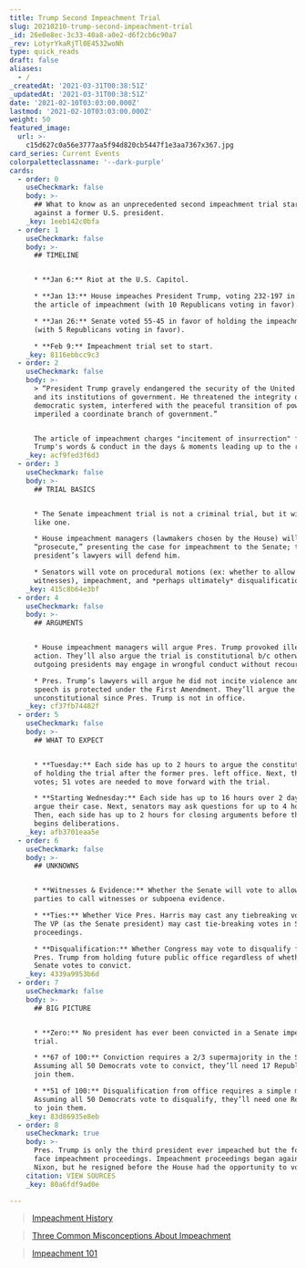 ```yaml
---
title: Trump Second Impeachment Trial
slug: 20210210-trump-second-impeachment-trial
_id: 26e0e8ec-3c33-40a8-a0e2-d6f2cb6c90a7
_rev: LotyrYkaRjTl0E4532woNh
type: quick_reads
draft: false
aliases:
  - /
_createdAt: '2021-03-31T00:38:51Z'
_updatedAt: '2021-03-31T00:38:51Z'
date: '2021-02-10T03:03:00.000Z'
lastmod: '2021-02-10T03:03:00.000Z'
weight: 50
featured_image:
  url: >-
    c15d627c0a56e3777aa5f94d820cb5447f1e3aa7367x367.jpg
card_series: Current Events
colorpaletteclassname: '--dark-purple'
cards:
  - order: 0
    useCheckmark: false
    body: >-
      ## What to know as an unprecedented second impeachment trial starts
      against a former U.S. president.
    _key: 1eeb142c0bfa
  - order: 1
    useCheckmark: false
    body: >-
      ## TIMELINE


      * **Jan 6:** Riot at the U.S. Capitol.

      * **Jan 13:** House impeaches President Trump, voting 232-197 in favor of
      the article of impeachment (with 10 Republicans voting in favor).

      * **Jan 26:** Senate voted 55-45 in favor of holding the impeachment trial
      (with 5 Republicans voting in favor).

      * **Feb 9:** Impeachment trial set to start.
    _key: 8116ebbcc9c3
  - order: 2
    useCheckmark: false
    body: >-
      > “President Trump gravely endangered the security of the United States
      and its institutions of government. He threatened the integrity of the
      democratic system, interfered with the peaceful transition of power, and
      imperiled a coordinate branch of government.”


      The article of impeachment charges "incitement of insurrection" for Pres.
      Trump's words & conduct in the days & moments leading up to the riot.
    _key: acf9fed3f6d3
  - order: 3
    useCheckmark: false
    body: >-
      ## TRIAL BASICS


      * The Senate impeachment trial is not a criminal trial, but it will look
      like one.

      * House impeachment managers (lawmakers chosen by the House) will
      “prosecute,” presenting the case for impeachment to the Senate; the fmr.
      president’s lawyers will defend him.

      * Senators will vote on procedural motions (ex: whether to allow
      witnesses), impeachment, and *perhaps ultimately* disqualification.
    _key: 415c8b64e3bf
  - order: 4
    useCheckmark: false
    body: >-
      ## ARGUMENTS


      * House impeachment managers will argue Pres. Trump provoked illegal
      action. They’ll also argue the trial is constitutional b/c otherwise
      outgoing presidents may engage in wrongful conduct without recourse.

      * Pres. Trump’s lawyers will argue he did not incite violence and his
      speech is protected under the First Amendment. They’ll argue the trial is
      unconstitutional since Pres. Trump is not in office.
    _key: cf37fb74482f
  - order: 5
    useCheckmark: false
    body: >-
      ## WHAT TO EXPECT


      * **Tuesday:** Each side has up to 2 hours to argue the constitutionality
      of holding the trial after the former pres. left office. Next, the Senate
      votes; 51 votes are needed to move forward with the trial.

      * **Starting Wednesday:** Each side has up to 16 hours over 2 days to
      argue their case. Next, senators may ask questions for up to 4 hours.
      Then, each side has up to 2 hours for closing arguments before the Senate
      begins deliberations.
    _key: afb3701eaa5e
  - order: 6
    useCheckmark: false
    body: >-
      ## UNKNOWNS


      * **Witnesses & Evidence:** Whether the Senate will vote to allow the
      parties to call witnesses or subpoena evidence.

      * **Ties:** Whether Vice Pres. Harris may cast any tiebreaking vote(s).
      The VP (as the Senate president) may cast tie-breaking votes in Senate
      proceedings.

      * **Disqualification:** Whether Congress may vote to disqualify former
      Pres. Trump from holding future public office regardless of whether the
      Senate votes to convict.
    _key: 4339a9953b6d
  - order: 7
    useCheckmark: false
    body: >-
      ## BIG PICTURE


      * **Zero:** No president has ever been convicted in a Senate impeachment
      trial.

      * **67 of 100:** Conviction requires a 2/3 supermajority in the Senate.
      Assuming all 50 Democrats vote to convict, they’ll need 17 Republicans to
      join them.

      * **51 of 100:** Disqualification from office requires a simple majority.
      Assuming all 50 Democrats vote to disqualify, they’ll need one Republican
      to join them.
    _key: 83d86935e8eb
  - order: 8
    useCheckmark: true
    body: >-
      Pres. Trump is only the third president ever impeached but the fourth to
      face impeachment proceedings. Impeachment proceedings began against Pres.
      Nixon, but he resigned before the House had the opportunity to vote.
    citation: VIEW SOURCES
    _key: 80a6fdf9ad0e

---
```

> [Impeachment History](https://smarthernews.com/impeachment-history/)





> [Three Common Misconceptions About Impeachment](https://smarthernews.com/three-common-misconceptions-about-impeachment/)





> [Impeachment 101](https://smarthernews.com/impeachment-101/)